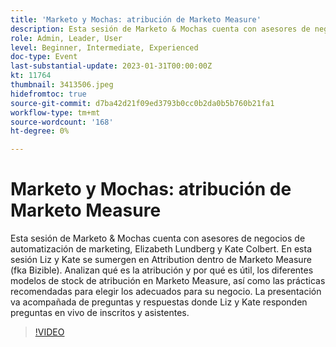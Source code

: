 ```yaml
---
title: 'Marketo y Mochas: atribución de Marketo Measure'
description: Esta sesión de Marketo & Mochas cuenta con asesores de negocios de automatización de marketing, Elizabeth Lundberg y Kate Colbert. En esta sesión Liz y Kate se sumergen en Attribution dentro de Marketo Measure (fka Bizible). Analizan qué es la atribución y por qué es útil, los diferentes modelos de stock de atribución en Marketo Measure, así como las prácticas recomendadas para elegir los adecuados para su negocio. La presentación va acompañada de preguntas y respuestas donde Liz y Kate responden preguntas en vivo de inscritos y asistentes.
role: Admin, Leader, User
level: Beginner, Intermediate, Experienced
doc-type: Event
last-substantial-update: 2023-01-31T00:00:00Z
kt: 11764
thumbnail: 3413506.jpeg
hidefromtoc: true
source-git-commit: d7ba42d21f09ed3793b0cc0b2da0b5b760b21fa1
workflow-type: tm+mt
source-wordcount: '168'
ht-degree: 0%

---
```



# Marketo y Mochas: atribución de Marketo Measure

Esta sesión de Marketo &amp; Mochas cuenta con asesores de negocios de automatización de marketing, Elizabeth Lundberg y Kate Colbert. En esta sesión Liz y Kate se sumergen en Attribution dentro de Marketo Measure (fka Bizible). Analizan qué es la atribución y por qué es útil, los diferentes modelos de stock de atribución en Marketo Measure, así como las prácticas recomendadas para elegir los adecuados para su negocio. La presentación va acompañada de preguntas y respuestas donde Liz y Kate responden preguntas en vivo de inscritos y asistentes.

>[!VIDEO](https://video.tv.adobe.com/v/3413506/?quality=12&learn=on)